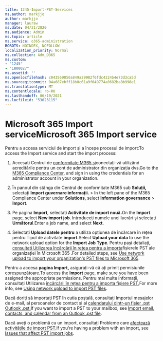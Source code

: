 ```yaml
---
title: 1245-Import-PST-Services
ms.author: markjjo
author: markjjo
manager: lauraw
ms.date: 04/21/2020
ms.audience: Admin
ms.topic: article
ms.service: o365-administration
ROBOTS: NOINDEX, NOFOLLOW
localization_priority: Normal
ms.collection: Adm_O365
ms.custom:
- "1245"
- "1800027"
ms.assetid: ''
ms.openlocfilehash: c043569050a849a29982f6fdc4224b4e73d3ca5d
ms.sourcegitcommit: 94a687ebff18b0c61a9f049774a0682ba8b998e1
ms.translationtype: MT
ms.contentlocale: ro-RO
ms.lasthandoff: 06/19/2021
ms.locfileid: "53023115"
---
```

# <a name="microsoft-365-import-service"></a><span data-ttu-id="b508b-102">Microsoft 365 Import service</span><span class="sxs-lookup"><span data-stu-id="b508b-102">Microsoft 365 Import service</span></span>

<span data-ttu-id="b508b-103">Pentru a accesa serviciul de import și a începe procesul de import:</span><span class="sxs-lookup"><span data-stu-id="b508b-103">To access the Import service and start the import process:</span></span>

1. <span data-ttu-id="b508b-104">Accesați Centrul de [conformitate M365 și](https://compliance.microsoft.com/)conectați-vă utilizând acreditările pentru un cont de administrator din organizația dvs.</span><span class="sxs-lookup"><span data-stu-id="b508b-104">Go to the [M365 Compliance Center](https://compliance.microsoft.com/), and sign in using the credentials for an administrator account in your organization.</span></span>

1. <span data-ttu-id="b508b-105">În panoul din stânga din Centrul de conformitate M365 sub **Soluții,** selectați **Import guvernare informații.**  >  </span><span class="sxs-lookup"><span data-stu-id="b508b-105">In the left pane of the M365 Compliance Center under **Solutions**, select **Information governance** > **Import**.</span></span>

1. <span data-ttu-id="b508b-106">Pe pagina **Import,** selectați **Activitate de import nouă.**</span><span class="sxs-lookup"><span data-stu-id="b508b-106">On the **Import** page, select **New import job**.</span></span> <span data-ttu-id="b508b-107">Introduceți numele unei lucrări și selectați **Următorul**.</span><span class="sxs-lookup"><span data-stu-id="b508b-107">Enter a job name, and select **Next**.</span></span>

1. <span data-ttu-id="b508b-108">Selectați **Upload datele pentru** a utiliza opțiunea de încărcare în rețea pentru Tipul de activitate **import.**</span><span class="sxs-lookup"><span data-stu-id="b508b-108">Select **Upload your data** to use the network upload option for the **Import Job Type**.</span></span> <span data-ttu-id="b508b-109">Pentru pași detaliați, [consultați Utilizarea încărcării în rețea pentru a importa](/compliance/use-network-upload-to-import-pst-files)fișierele PST ale organizației în Microsoft 365 .</span><span class="sxs-lookup"><span data-stu-id="b508b-109">For detailed steps, see [Use network upload to import your organization's PST files to Microsoft 365](/compliance/use-network-upload-to-import-pst-files).</span></span>

<span data-ttu-id="b508b-110">Pentru a accesa **pagina Import,** asigurați-vă că ați primit permisiunile corespunzătoare.</span><span class="sxs-lookup"><span data-stu-id="b508b-110">To access the **Import** page, make sure you have been assigned the appropriate permissions.</span></span> <span data-ttu-id="b508b-111">Pentru mai multe informații, consultați Utilizarea [încărcării în rețea pentru a importa fișiere PST.](/microsoft-365/compliance/importing-pst-files-to-office-365#using-network-upload-to-import-pst-files)</span><span class="sxs-lookup"><span data-stu-id="b508b-111">For more info, see [Using network upload to import PST files](/microsoft-365/compliance/importing-pst-files-to-office-365#using-network-upload-to-import-pst-files).</span></span>

<span data-ttu-id="b508b-112">Dacă doriți să importați PST în cutia poștală, consultați Importul mesajelor de e-mail, al persoanelor de contact și al [calendarului dintr-un fișier .pst Outlook .pst.](https://support.office.com/article/import-email-contacts-and-calendar-from-an-outlook-pst-file-431a8e9a-f99f-4d5f-ae48-ded54b3440ac)</span><span class="sxs-lookup"><span data-stu-id="b508b-112">If you want to import a PST to your mailbox, see [Import email, contacts, and calendar from an Outlook .pst file](https://support.office.com/article/import-email-contacts-and-calendar-from-an-outlook-pst-file-431a8e9a-f99f-4d5f-ae48-ded54b3440ac).</span></span>

<span data-ttu-id="b508b-113">Dacă aveți o problemă cu un import, consultați Probleme care [afectează activitățile de import PST.](/office365/troubleshoot/pst-import-service/issues-with-pst-import-job)</span><span class="sxs-lookup"><span data-stu-id="b508b-113">If you're having a problem with an import, see [Issues that affect PST import jobs](/office365/troubleshoot/pst-import-service/issues-with-pst-import-job).</span></span>

